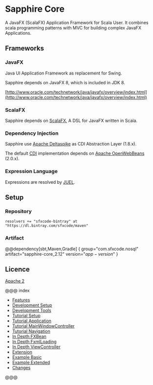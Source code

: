 # Sapphire Core

A JavaFX (ScalaFX) Application Framework for Scala User. It combines scala programming patterns with MVC for building complex JavaFX Applications.

## Frameworks

### JavaFX

Java UI Application Framework as replacement for Swing.

Sapphire depends on JavaFX 8, which is included in JDK 8.

[http://www.oracle.com/technetwork/java/javafx/overview/index.html](http://www.oracle.com/technetwork/java/javafx/overview/index.html)


### ScalaFX

Sapphire depends on  [ScalaFX](http://www.scalafx.org/), A DSL for JavaFX written in Scala.


### Dependency Injection

Sapphire use [Apache Deltaspike](http://deltaspike.apache.org) as CDI Abstraction Layer (1.8.x).

The default [CDI](https://de.wikipedia.org/wiki/Contexts_and_Dependency_Injection) implementation depends on [Apache OpenWebBeans](http://openwebbeans.apache.org) (2.0.x).

### Expression Language

Expressions are resolved by [JUEL](http://juel.sourceforge.net).

## Setup

### Repository

```
resolvers += "sfxcode-bintray" at "https://dl.bintray.com/sfxcode/maven"

```

### Artifact

@@dependency[sbt,Maven,Gradle] {
  group="com.sfxcode.nosql"
  artifact="sapphire-core_2.12"
  version="$app-version$"
}

## Licence

[Apache 2](https://github.com/sfxcode/sapphire-core/blob/master/LICENSE)

@@@ index

 - [Features](features.md)
 - [Development Setup](development.md)
 - [Development Tools](tools.md)
 - [Tutorial Setup](tutorial/setup.md)
 - [Tutorial Application](tutorial/application.md)
 - [Tutorial MainWindowController](tutorial/main_window.md)
 - [Tutorial Navigation](tutorial/navigation.md)
 - [In Depth FXBean](detail/fxbean.md)
 - [In Depth FxmlLoading](detail/fxml_loading.md)
 - [In Depth ViewController](detail/view_controller.md)
 - [Extension](extension.md)
 - [Example Basic](sample/basic.md)
 - [Example Extended](sample/advanced.md)
 - [Changes ](changes.md)





@@@
